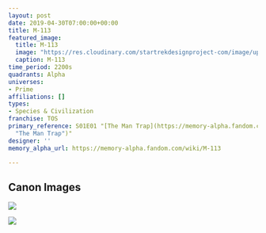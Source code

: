 ```yaml
---
layout: post
date: 2019-04-30T07:00:00+00:00
title: M-113
featured_image:
  title: M-113
  image: "https://res.cloudinary.com/startrekdesignproject-com/image/upload/v1556643349/M-113.png"
  caption: M-113
time_period: 2200s
quadrants: Alpha
universes:
- Prime
affiliations: []
types:
- Species & Civilization
franchise: TOS
primary_reference: S01E01 "[The Man Trap](https://memory-alpha.fandom.com/wiki/The_Man_Trap
  "The Man Trap")"
designer: ''
memory_alpha_url: https://memory-alpha.fandom.com/wiki/M-113

---
```

## Canon Images

![](https://res.cloudinary.com/startrekdesignproject-com/image/upload/v1556643349/TOS_ManTrap_M-113_1.jpg)

![](https://res.cloudinary.com/startrekdesignproject-com/image/upload/v1556643349/TOS_ManTrap_M-113_2.jpg)